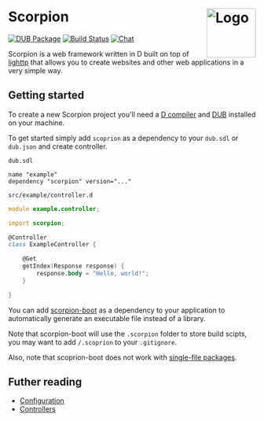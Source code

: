 Scorpion
<img align="right" alt="Logo" width="100" src="https://i.imgur.com/A7ozW1W.png">
=======

[![DUB Package](https://img.shields.io/dub/v/scorpion.svg)](https://code.dlang.org/packages/scorpion)
[![Build Status](https://travis-ci.org/scorpion-framework/scorpion.svg?branch=master)](https://travis-ci.org/scorpion-framework/scorpion)
[![Chat](https://img.shields.io/badge/chat-on%20discord-7289da.svg)](https://discord.gg/b3YQ3J6)

Scorpion is a web framework written in D built on top of [lighttp](https://github.com/Kripth/lighttp) that allows you to create websites and other web applications in a very simple way.

## Getting started

To create a new Scorpion project you'll need a [D compiler](https://dlang.org/download.html) and [DUB](https://code.dlang.org/download) installed on your machine.

To get started simply add `scoprion` as a dependency to your `dub.sdl` or `dub.json` and create controller.

`dub.sdl`
```sdl
name "example"
dependency "scorpion" version="..."
```

`src/example/controller.d`
```d
module example.controller;

import scorpion;

@Controller
class ExampleController {

	@Get
	getIndex(Response response) {
		response.body = "Hello, world!";
	}

}
```

You can add [scorpion-boot](https://scorpion-boot.dub.pm) as a dependency to your application to automatically generate an executable file instead of a library.

Note that scorpion-boot will use the `.scorpion` folder to store build scipts, you may want to add `/.scoprion` to your `.gitignore`.

Also, note that scoprion-boot does not work with [single-file packages](https://dub.pm/advanced_usage.html).

## Futher reading

- [Configuration](docs/configuration.md)
- [Controllers](docs/controller.md)
